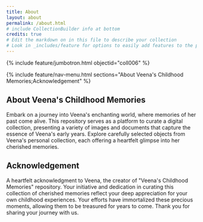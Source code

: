 ```yaml
---
title: About
layout: about
permalink: /about.html
# include CollectionBuilder info at bottom
credits: true
# Edit the markdown on in this file to describe your collection
# Look in _includes/feature for options to easily add features to the page
---
```


{% include feature/jumbotron.html objectid="coll006" %}

{% include feature/nav-menu.html sections="About Veena's Childhood Memories;Acknowledgement" %}

## About Veena's Childhood Memories


Embark on a journey into Veena's enchanting world, where memories of her past come alive. This repository serves as a platform to curate a digital collection, presenting a variety of images and documents that capture the essence of Veena's early years. Explore carefully selected objects from Veena's personal collection, each offering a heartfelt glimpse into her cherished memories.

## Acknowledgement


A heartfelt acknowledgment to Veena, the creator of "Veena's Childhood Memories" repository. Your initiative and dedication in curating this collection of cherished memories reflect your deep appreciation for your own childhood experiences. Your efforts have immortalized these precious moments, allowing them to be treasured for years to come. Thank you for sharing your journey with us.
